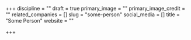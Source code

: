 +++
discipline = ""
draft = true
primary_image = ""
primary_image_credit = ""
related_companies = []
slug = "some-person"
social_media = []
title = "Some Person"
website = ""

+++
